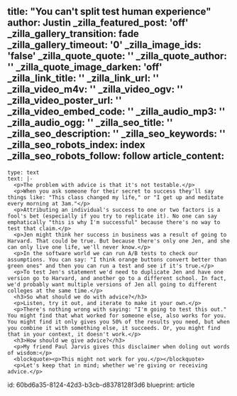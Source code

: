 title: "You can't split test human experience"
author: Justin
_zilla_featured_post: 'off'
_zilla_gallery_transition: fade
_zilla_gallery_timeout: '0'
_zilla_image_ids: 'false'
_zilla_quote_quote: ''
_zilla_quote_author: ''
_zilla_quote_image_darken: 'off'
_zilla_link_title: ''
_zilla_link_url: ''
_zilla_video_m4v: ''
_zilla_video_ogv: ''
_zilla_video_poster_url: ''
_zilla_video_embed_code: ''
_zilla_audio_mp3: ''
_zilla_audio_ogg: ''
_zilla_seo_title: ''
_zilla_seo_description: ''
_zilla_seo_keywords: ''
_zilla_seo_robots_index: index
_zilla_seo_robots_follow: follow
article_content:
  -
    type: text
    text: |-
      <p>The problem with advice is that it's not testable.</p>
      <p>When you ask someone for their secret to success they'll say things like: "This class changed my life," or "I get up and meditate every morning at 3am."</p>
      <p>Attributing an individual's success to one or two factors is a fool's bet (especially if you try to replicate it). No one can say emphatically "this is why I'm successful" because there's no way to test that claim.</p>
      <p>Jen might think her success in business was a result of going to Harvard. That could be true. But because there's only one Jen, and she can only live one life, we'll never know.</p>
      <p>In the software world we can run A/B tests to check our assumptions. You can say: "I think orange buttons convert better than green ones" and then you can run a test and see if it's true.</p>
      <p>To test Jen's statement we'd need to duplicate Jen and have one version go to Harvard, and another go to a different school. In fact, we'd probably want multiple versions of Jen all going to different colleges at the same time.</p>
      <h3>So what should we do with advice?</h3>
      <p>Listen, try it out, and iterate to make it your own.</p>
      <p>There's nothing wrong with saying: "I'm going to test this out." You might find that what worked for someone else, also works for you. You might find it only gives you 50% of the results you need, but when you combine it with something else, it succeeds. Or, you might find that in your context, it doesn't work.</p>
      <h3>How should we give advice?</h3>
      <p>My friend Paul Jarvis gives this disclaimer when doling out words of wisdom:</p>
      <blockquote><p>This might not work for you.</p></blockquote>
      <p>Let's keep that in mind; whether we're giving or receiving advice.</p>
id: 60bd6a35-8124-42d3-b3cb-d8378128f3d6
blueprint: article
